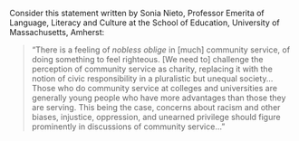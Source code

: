 Consider this statement written by Sonia Nieto, Professor Emerita of Language, Literacy and Culture at the School of Education, University of Massachusetts, Amherst:

  > “There is a feeling of _nobless oblige_ in [much] community service, of doing something to feel righteous.  [We need to] challenge the perception of community service as charity, replacing it with the notion of civic responsibility in a pluralistic but unequal society…Those who do community service at colleges and universities are generally young people who have more advantages than those they are serving. This being the case, concerns about racism and other biases, injustice, oppression, and unearned privilege should figure prominently in discussions of community service…”
